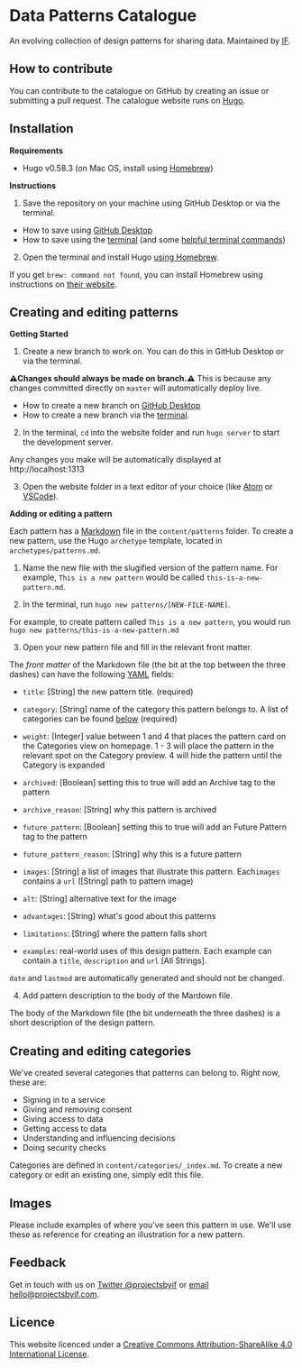 # Data Patterns ​Catalogue

An evolving collection of design patterns for sharing data. Maintained by [IF](https://projectsbyif.com/).

## How to contribute

You can contribute to the catalogue on GitHub by creating an issue or submitting a pull request. The catalogue website runs on [Hugo](https://gohugo.io/).

## Installation

**Requirements**

* Hugo v0.58.3 (on Mac OS, install using [Homebrew](https://brew.sh))

**Instructions**

1. Save the repository on your machine using GitHub Desktop or via the terminal.
  - How to save using [GitHub Desktop](https://help.github.com/en/desktop/contributing-to-projects/cloning-a-repository-from-github-to-github-desktop)
  - How to save using the [terminal](https://help.github.com/en/github/creating-cloning-and-archiving-repositories/cloning-a-repository) (and some [helpful terminal commands](https://medium.com/@grace.m.nolan/terminal-for-beginners-e492ba10902a))

2. Open the terminal and install Hugo [using Homebrew](https://gohugo.io/getting-started/installing/#homebrew-macos).

  If you get `brew: command not found`, you can install Homebrew using instructions on [their website](https://brew.sh/).

## Creating and editing patterns

**Getting Started**

1. Create a new branch to work on. You can do this in GitHub Desktop or via the terminal.

**⚠️Changes should always be made on branch.⚠️** This is because any changes committed directly on `master` will automatically deploy live.

  - How to create a new branch on [GitHub Desktop](https://help.github.com/en/github/collaborating-with-issues-and-pull-requests/creating-and-deleting-branches-within-your-repository)
  - How to create a new branch via the [terminal](https://git-scm.com/book/en/v2/Git-Branching-Basic-Branching-and-Merging).

2. In the terminal, `cd` into the website folder and run `hugo server` to start the development server.

Any changes you make will be automatically displayed at http://localhost:1313

3. Open the website folder in a text editor of your choice (like [Atom](https://atom.io/) or [VSCode](https://code.visualstudio.com/)).

**Adding or editing a pattern**

Each pattern has a [Markdown](https://daringfireball.net/projects/markdown/syntax) file in the `content/patterns` folder. To create a new pattern, use the Hugo `archetype` template, located in `archetypes/patterns.md`.

1. Name the new file with the slugified version of the pattern name. For example, `This is a new pattern` would be called `this-is-a-new-pattern.md`.

2. In the terminal, run `hugo new patterns/[NEW-FILE-NAME]`.

For example, to create pattern called `This is a new pattern`, you would run `hugo new patterns/this-is-a-new-pattern.md`

3. Open your new pattern file and fill in the relevant front matter.

The *front matter* of the Markdown file (the bit at the top between the three dashes) can have the following [YAML](https://en.wikipedia.org/wiki/YAML) fields:

* `title`: [String] the new pattern title. (required)

* `category`: [String] name of the category this pattern belongs to. A list of categories can be found [below](#creating-and-editing-categories) (required)

* `weight`: [Integer] value between 1 and 4 that places the pattern card on the Categories view on homepage. 1 - 3 will place the pattern in the relevant spot on the Category preview. 4 will hide the pattern until the Category is expanded

* `archived`: [Boolean] setting this to true will add an Archive tag to the pattern

* `archive_reason`: [String] why this pattern is archived

* `future_pattern`: [Boolean] setting this to true will add an Future Pattern tag to the pattern

* `future_pattern_reason`: [String] why this is a future pattern

* `images`: [String] a list of images that illustrate this pattern. Each`images` contains a `url` ([String] path to pattern image)

* `alt`: [String] alternative text for the image

* `advantages`: [String] what's good about this patterns

* `limitations`: [String] where the pattern falls short

* `examples`: real-world uses of this design pattern. Each example can contain a `title`, `description` and `url` [All Strings].

`date` and `lastmod` are automatically generated and should not be changed.

4. Add pattern description to the body of the Mardown file.

The body of the Markdown file (the bit underneath the three dashes) is a short description of the design pattern.

## Creating and editing categories

We've created several categories that patterns can belong to. Right now, these are:

* Signing in to a service
* Giving and removing consent
* Giving access to data
* Getting access to data
* Understanding and influencing decisions
* Doing security checks

Categories are defined in `content/categories/_index.md`. To create a new category or edit an existing one, simply edit this file.

## Images

Please include examples of where you've seen this pattern in use. We'll use these as reference for creating an illustration for a new pattern.

## Feedback

Get in touch with us on [Twitter @projectsbyif](https://twitter.com/projectsbyif) or [email hello@projectsbyif.com](mailto:hello@projectsbyif.com).

## Licence

This website licenced under a [Creative Commons Attribution-ShareAlike 4.0 International License](https://creativecommons.org/licenses/by-sa/4.0/).
